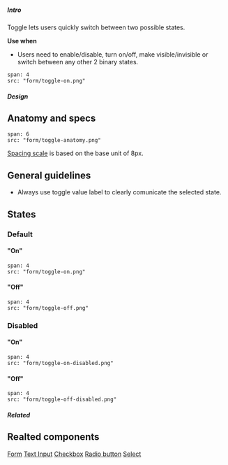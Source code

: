 ##### Intro
Toggle lets users quickly switch between two possible states.

**Use when**
- Users need to enable/disable, turn on/off, make visible/invisible or switch between any other 2 binary states.

```image
span: 4
src: "form/toggle-on.png"
```

##### Design

## Anatomy and specs

```image
span: 6
src: "form/toggle-anatomy.png"
```
[Spacing scale](/visual_style/spacing) is based on the base unit of 8px.

## General guidelines

- Always use toggle value label to clearly comunicate the selected state.

## States

### Default
#### "On"
```image
span: 4
src: "form/toggle-on.png"
```

#### "Off"
```image
span: 4
src: "form/toggle-off.png"
```

### Disabled
#### "On"
```image
span: 4
src: "form/toggle-on-disabled.png"
```

#### "Off"
```image
span: 4
src: "form/toggle-off-disabled.png"
```

##### Related

## Realted components
[Form](/components/form)
[Text Input](/components/text-input)
[Checkbox](/components/checkbox)
[Radio button](/components/radio-button)
[Select](/components/select)
